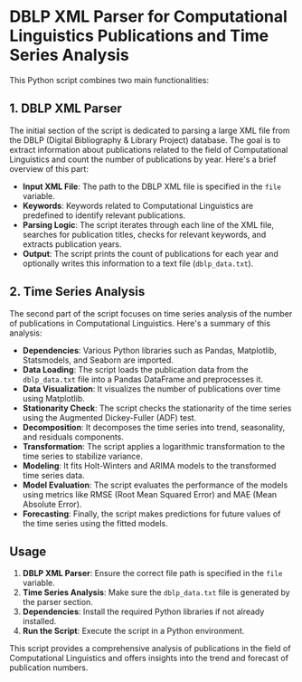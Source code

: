# DBLP XML Parser for Computational Linguistics Publications and Time Series Analysis

This Python script combines two main functionalities:

## 1. DBLP XML Parser
The initial section of the script is dedicated to parsing a large XML file from the DBLP (Digital Bibliography & Library Project) database. The goal is to extract information about publications related to the field of Computational Linguistics and count the number of publications by year. Here's a brief overview of this part:

- **Input XML File**: The path to the DBLP XML file is specified in the `file` variable.
- **Keywords**: Keywords related to Computational Linguistics are predefined to identify relevant publications.
- **Parsing Logic**: The script iterates through each line of the XML file, searches for publication titles, checks for relevant keywords, and extracts publication years.
- **Output**: The script prints the count of publications for each year and optionally writes this information to a text file (`dblp_data.txt`).

## 2. Time Series Analysis
The second part of the script focuses on time series analysis of the number of publications in Computational Linguistics. Here's a summary of this analysis:

- **Dependencies**: Various Python libraries such as Pandas, Matplotlib, Statsmodels, and Seaborn are imported.
- **Data Loading**: The script loads the publication data from the `dblp_data.txt` file into a Pandas DataFrame and preprocesses it.
- **Data Visualization**: It visualizes the number of publications over time using Matplotlib.
- **Stationarity Check**: The script checks the stationarity of the time series using the Augmented Dickey-Fuller (ADF) test.
- **Decomposition**: It decomposes the time series into trend, seasonality, and residuals components.
- **Transformation**: The script applies a logarithmic transformation to the time series to stabilize variance.
- **Modeling**: It fits Holt-Winters and ARIMA models to the transformed time series data.
- **Model Evaluation**: The script evaluates the performance of the models using metrics like RMSE (Root Mean Squared Error) and MAE (Mean Absolute Error).
- **Forecasting**: Finally, the script makes predictions for future values of the time series using the fitted models.

## Usage
1. **DBLP XML Parser**: Ensure the correct file path is specified in the `file` variable.
2. **Time Series Analysis**: Make sure the `dblp_data.txt` file is generated by the parser section.
3. **Dependencies**: Install the required Python libraries if not already installed.
4. **Run the Script**: Execute the script in a Python environment.

This script provides a comprehensive analysis of publications in the field of Computational Linguistics and offers insights into the trend and forecast of publication numbers.
